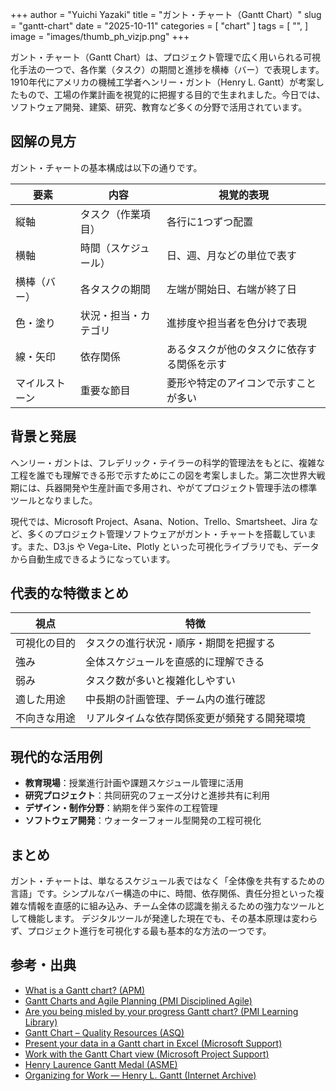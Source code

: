 +++
author = "Yuichi Yazaki"
title = "ガント・チャート（Gantt Chart）"
slug = "gantt-chart"
date = "2025-10-11"
categories = [
    "chart"
]
tags = [
    "",
]
image = "images/thumb_ph_vizjp.png"
+++

ガント・チャート（Gantt Chart）は、プロジェクト管理で広く用いられる可視化手法の一つで、各作業（タスク）の期間と進捗を横棒（バー）で表現します。1910年代にアメリカの機械工学者ヘンリー・ガント（Henry L. Gantt）が考案したもので、工場の作業計画を視覚的に把握する目的で生まれました。今日では、ソフトウェア開発、建築、研究、教育など多くの分野で活用されています。


<!--more-->

## 図解の見方

ガント・チャートの基本構成は以下の通りです。

| 要素 | 内容 | 視覚的表現 |
|------|------|-------------|
| 縦軸 | タスク（作業項目） | 各行に1つずつ配置 |
| 横軸 | 時間（スケジュール） | 日、週、月などの単位で表す |
| 横棒（バー） | 各タスクの期間 | 左端が開始日、右端が終了日 |
| 色・塗り | 状況・担当・カテゴリ | 進捗度や担当者を色分けで表現 |
| 線・矢印 | 依存関係 | あるタスクが他のタスクに依存する関係を示す |
| マイルストーン | 重要な節目 | 菱形や特定のアイコンで示すことが多い |



## 背景と発展

ヘンリー・ガントは、フレデリック・テイラーの科学的管理法をもとに、複雑な工程を誰でも理解できる形で示すためにこの図を考案しました。第二次世界大戦期には、兵器開発や生産計画で多用され、やがてプロジェクト管理手法の標準ツールとなりました。

現代では、Microsoft Project、Asana、Notion、Trello、Smartsheet、Jira など、多くのプロジェクト管理ソフトウェアがガント・チャートを搭載しています。また、D3.js や Vega-Lite、Plotly といった可視化ライブラリでも、データから自動生成できるようになっています。



## 代表的な特徴まとめ

| 視点 | 特徴 |
|------|------|
| 可視化の目的 | タスクの進行状況・順序・期間を把握する |
| 強み | 全体スケジュールを直感的に理解できる |
| 弱み | タスク数が多いと複雑化しやすい |
| 適した用途 | 中長期の計画管理、チーム内の進行確認 |
| 不向きな用途 | リアルタイムな依存関係変更が頻発する開発環境 |



## 現代的な活用例

- **教育現場**：授業進行計画や課題スケジュール管理に活用  
- **研究プロジェクト**：共同研究のフェーズ分けと進捗共有に利用  
- **デザイン・制作分野**：納期を伴う案件の工程管理  
- **ソフトウェア開発**：ウォーターフォール型開発の工程可視化  


## まとめ

ガント・チャートは、単なるスケジュール表ではなく「全体像を共有するための言語」です。シンプルなバー構造の中に、時間、依存関係、責任分担といった複雑な情報を直感的に組み込み、チーム全体の認識を揃えるための強力なツールとして機能します。
デジタルツールが発達した現在でも、その基本原理は変わらず、プロジェクト進行を可視化する最も基本的な方法の一つです。




## 参考・出典
- [What is a Gantt chart? (APM)](https://apm.org.uk/resources/find-a-resource/gantt-chart/)
- [Gantt Charts and Agile Planning (PMI Disciplined Agile)](https://www.pmi.org/disciplined-agile/agile/agilegantt)
- [Are you being misled by your progress Gantt chart? (PMI Learning Library)](https://www.pmi.org/learning/library/being-misled-progress-gantt-chart-4953)
- [Gantt Chart – Quality Resources (ASQ)](https://asq.org/quality-resources/gantt-chart)
- [Present your data in a Gantt chart in Excel (Microsoft Support)](https://support.microsoft.com/en-us/office/present-your-data-in-a-gantt-chart-in-excel-f8910ab4-ceda-4521-8207-f0fb34d9e2b6)
- [Work with the Gantt Chart view (Microsoft Project Support)](https://support.microsoft.com/en-us/office/work-with-the-gantt-chart-view-0e84efa4-78ce-4cd1-baed-5159a55f78b4)
- [Henry Laurence Gantt Medal (ASME)](https://www.asme.org/about-asme/honors-awards/achievement-awards/henry-laurence-gantt-medal)
- [Organizing for Work — Henry L. Gantt (Internet Archive)](https://archive.org/details/organizingforwo00gantgoog)